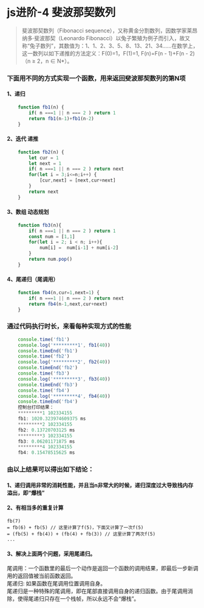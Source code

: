 # js进阶-4 斐波那契数列
>斐波那契数列（Fibonacci sequence），又称黄金分割数列，因数学家莱昂纳多·斐波那契（Leonardo Fibonacci）以兔子繁殖为例子而引入，故又称“兔子数列”，其数值为：1、1、2、3、5、8、13、21、34……在数学上，这一数列以如下递推的方法定义：F(0)=1，F(1)=1, F(n)=F(n - 1)+F(n - 2)（n ≥ 2，n ∈ N*）。
### 下面用不同的方式实现一个函数，用来返回斐波那契数列的第N项

#### 1、递归
```js
    function fb1(n) {
        if( n ===1 || n === 2 ) return 1
        return fb1(n-1)+fb1(n-2)
    }
```
#### 2、迭代 递推
```js
    function fb2(n) {
        let cur = 1
        let next = 1
        if( n ===1 || n === 2 ) return next
        for(let i = 3;i<=n;i++) {
            [cur,next] = [next,cur+next] 
        }
        return next
    }
```
#### 3、数组 动态规划
```js
    function fb3(n){
        if( n ===1 || n === 2 ) return 1
        const num = [1,1]
        for(let i = 2; i < n; i++){
            num[i] =  num[i-1] + num[i-2]
        }
        return num.pop()
    }
```
#### 4、尾递归（尾调用）
```js
    function fb4(n,cur=1,next=1) {
        if( n ===1 || n === 2 ) return next
        return fb4(n-1,next,cur+next)
    }
```
### 通过代码执行时长，来看每种实现方式的性能
```js
    console.time('fb1')
    console.log('*********1', fb1(40))
    console.timeEnd('fb1')
    console.time('fb2')
    console.log('*********2', fb2(40))
    console.timeEnd('fb2')
    console.time('fb3')
    console.log('*********3', fb3(40))
    console.timeEnd('fb3')
    console.time('fb4')
    console.log('*********4', fb4(40))
    console.timeEnd('fb4')
    控制台打印结果：
    *********1 102334155
    fb1: 1020.323974609375 ms
    *********2 102334155
    fb2: 0.13720703125 ms
    *********3 102334155
    fb3: 0.06201171875 ms
    *********4 102334155
    fb4: 0.15478515625 ms
```
### 由以上结果可以得出如下结论：
#### 1、递归调用非常的消耗性能，并且当n非常大的时候，递归深度过大导致栈内存溢出，即“爆栈”
#### 2、有相当多的重复计算
    fb(7)
    = fb(6) + fb(5) // 这里计算了f(5)，下面又计算了一次f(5)
    = (fb(5) + fb(4)) + (fb(4) + fb(3)) // 这里计算了两次f(5)
    ...
#### 3、解决上面两个问题，采用尾递归。
尾调用：一个函数里的最后一个动作是返回一个函数的调用结果，即最后一步新调用的返回值被当前函数返回。<br />
尾递归: 如果函数在尾调用位置调用自身。<br />
尾递归是一种特殊的尾调用，即在尾部直接调用自身的递归函数。由于尾调用消除，使得尾递归只存在一个栈帧，所以永远不会“爆栈”。
